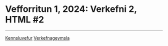# Vefforritun 1, 2024: Verkefni 2, HTML #2

---

[Kennsluvefur](https://github.com/vefforritun/vef1-2024)
[Verkefnageymsla](https://tol107g-anb59.netlify.app/)